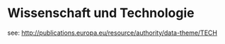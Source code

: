 # Wissenschaft und Technologie 
see: http://publications.europa.eu/resource/authority/data-theme/TECH
